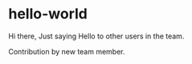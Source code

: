 # hello-world

Hi there,
Just saying Hello to other users in the team.

Contribution by new team member.
